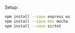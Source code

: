 Setup:

```sh
npm install --save express ws
npm install --save-dev mocha
npm install --save sirtet
```
